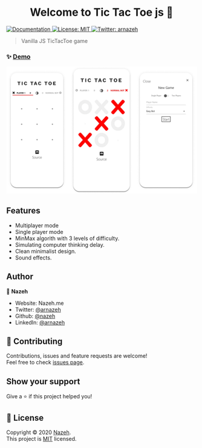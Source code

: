 <h1 align="center">Welcome to Tic Tac Toe js 👋</h1>
<p>
  <a href="https://github.com/Nazeh/tic-tac-toe-js/blob/master/README.md" target="_blank">
    <img alt="Documentation" src="https://img.shields.io/badge/documentation-yes-brightgreen.svg" />
  </a>
  <a href="https://github.com/Nazeh/tic-tac-toe-js/blob/master/LICENSE" target="_blank">
    <img alt="License: MIT" src="https://img.shields.io/badge/License-MIT-yellow.svg" />
  </a>
  <a href="https://twitter.com/arnazeh" target="_blank">
    <img alt="Twitter: arnazeh" src="https://img.shields.io/twitter/follow/arnazeh.svg?style=social" />
  </a>
</p>

> Vanilla JS TicTacToe game

### ✨ [Demo](https://nazeh.github.io/tic-tac-toe-js/)

<img alt='screenshot' src='docs/screenshot.webp'>

## Features

- Multiplayer mode
- Single player mode
- MinMax algorith with 3 levels of difficulty.
- Simulating computer thinking delay.
- Clean minimalist design.
- Sound effects.

## Author

👤 **Nazeh**

* Website: Nazeh.me
* Twitter: [@arnazeh](https://twitter.com/arnazeh)
* Github: [@nazeh](https://github.com/nazeh)
* LinkedIn: [@arnazeh](https://linkedin.com/in/arnazeh)

## 🤝 Contributing

Contributions, issues and feature requests are welcome!<br />Feel free to check [issues page](https://github.com/Nazeh/tic-tac-toe-js/issues). 

## Show your support

Give a ⭐️ if this project helped you!

## 📝 License

Copyright © 2020 [Nazeh](https://github.com/nazeh).<br />
This project is [MIT](https://github.com/Nazeh/tic-tac-toe-js/blob/master/LICENSE) licensed.
